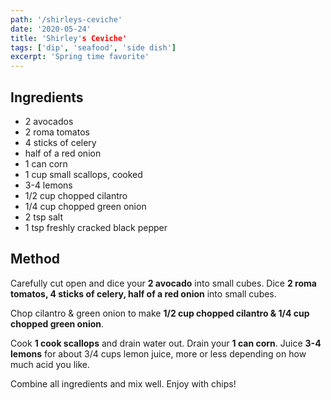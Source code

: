 ```yaml
---
path: '/shirleys-ceviche'
date: '2020-05-24'
title: 'Shirley's Ceviche'
tags: ['dip', 'seafood', 'side dish']
excerpt: 'Spring time favorite'
---
```


## Ingredients

- 2 avocados
- 2 roma tomatos
- 4 sticks of celery
- half of a red onion
- 1 can corn
- 1 cup small scallops, cooked
- 3-4 lemons
- 1/2 cup chopped cilantro
- 1/4 cup chopped green onion
- 2 tsp salt
- 1 tsp freshly cracked black pepper

## Method

Carefully cut open and dice your **2 avocado** into small cubes. Dice **2 roma tomatos, 4 sticks of celery, half of a red onion** into small cubes.

Chop cilantro & green onion to make **1/2 cup chopped cilantro & 1/4 cup chopped green onion**.

Cook **1 cook scallops** and drain water out. Drain your **1 can corn**. Juice **3-4 lemons** for about 3/4 cups lemon juice, more or less depending on how much acid you like.

Combine all ingredients and mix well. Enjoy with chips!
